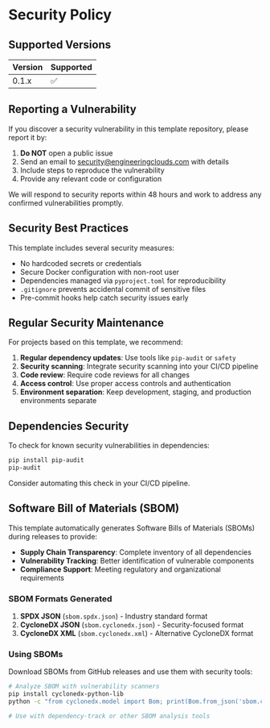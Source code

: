 # Security Policy

## Supported Versions

| Version | Supported          |
| ------- | ------------------ |
| 0.1.x   | :white_check_mark: |

## Reporting a Vulnerability

If you discover a security vulnerability in this template repository, please report it by:

1. **Do NOT** open a public issue
2. Send an email to security@engineeringclouds.com with details
3. Include steps to reproduce the vulnerability
4. Provide any relevant code or configuration

We will respond to security reports within 48 hours and work to address any confirmed vulnerabilities promptly.

## Security Best Practices

This template includes several security measures:

-   No hardcoded secrets or credentials
-   Secure Docker configuration with non-root user
-   Dependencies managed via `pyproject.toml` for reproducibility
-   `.gitignore` prevents accidental commit of sensitive files
-   Pre-commit hooks help catch security issues early

## Regular Security Maintenance

For projects based on this template, we recommend:

1. **Regular dependency updates**: Use tools like `pip-audit` or `safety`
2. **Security scanning**: Integrate security scanning into your CI/CD pipeline
3. **Code review**: Require code reviews for all changes
4. **Access control**: Use proper access controls and authentication
5. **Environment separation**: Keep development, staging, and production environments separate

## Dependencies Security

To check for known security vulnerabilities in dependencies:

```bash
pip install pip-audit
pip-audit
```

Consider automating this check in your CI/CD pipeline.

## Software Bill of Materials (SBOM)

This template automatically generates Software Bills of Materials (SBOMs) during releases to provide:

-   **Supply Chain Transparency**: Complete inventory of all dependencies
-   **Vulnerability Tracking**: Better identification of vulnerable components
-   **Compliance Support**: Meeting regulatory and organizational requirements

### SBOM Formats Generated

1. **SPDX JSON** (`sbom.spdx.json`) - Industry standard format
2. **CycloneDX JSON** (`sbom.cyclonedx.json`) - Security-focused format
3. **CycloneDX XML** (`sbom.cyclonedx.xml`) - Alternative CycloneDX format

### Using SBOMs

Download SBOMs from GitHub releases and use them with security tools:

```bash
# Analyze SBOM with vulnerability scanners
pip install cyclonedx-python-lib
python -c "from cyclonedx.model import Bom; print(Bom.from_json('sbom.cyclonedx.json'))"

# Use with dependency-track or other SBOM analysis tools
```
